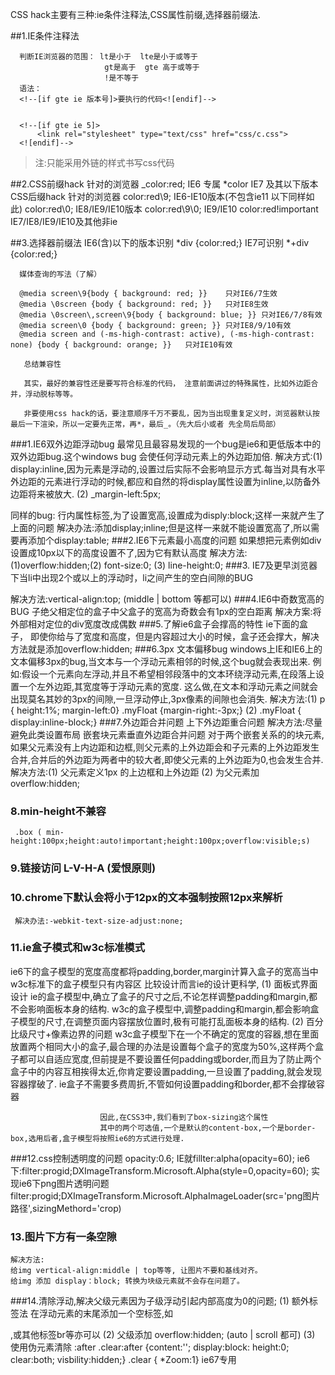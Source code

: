 CSS hack主要有三种:ie条件注释法,CSS属性前缀,选择器前缀法.

##1.IE条件注释法

      判断IE浏览器的范围： lt是小于  lte是小于或等于
                         gt是高于  gte 高于或等于
                         !是不等于
      语法：
      <!--[if gte ie 版本号]>要执行的代码<![endif]-->


      <!--[if gte ie 5]>
          <link rel="stylesheet" type="text/css" href="css/c.css">
      <![endif]-->
      
   > 注:只能采用外链的样式书写css代码

##2.CSS前缀hack	针对的浏览器
      _color:red;	IE6 专属
      *color	IE7 及其以下版本
      CSS后缀hack	针对的浏览器
      color:red\9;	IE6-IE10版本(不包含ie11 以下同样如此)
      color:red\0;	IE8/IE9/IE10版本
      color:red\9\0;	IE9/IE10
      color:red!important	IE7/IE8/IE9/IE10及其他非ie

##3.选择器前缀法
      IE6(含)以下的版本识别  *div {color:red;}
      IE7可识别             *+div {color:red;}

      媒体查询的写法（了解）

      @media screen\9{body { background: red; }}	只对IE6/7生效
      @media \0screen {body { background: red; }}	只对IE8生效
      @media \0screen\,screen\9{body { background: blue; }}	只对IE6/7/8有效
      @media screen\0 {body { background: green; }}	只对IE8/9/10有效
      @media screen and (-ms-high-contrast: active), (-ms-high-contrast: none) {body { background: orange; }}	只对IE10有效

       总结兼容性

       其实，最好的兼容性还是要写符合标准的代码， 注意前面讲过的特殊属性，比如外边距合并，浮动脱标等等。

       非要使用css hack的话，要注意顺序千万不要乱，因为当出现重复定义时，浏览器默认按最后一下渲染，所以一定要先正常，再*，最后_。（先大后小或者 先全局后局部）

###1.IE6双外边距浮动bug
  最常见且最容易发现的一个bug是ie6和更低版本中的双外边距bug.这个windows bug 会使任何浮动元素上的外边距加倍.
  解决方式:(1) display:inline,因为元素是浮动的,设置过后实际不会影响显示方式.每当对具有水平外边距的元素进行浮动的时候,都应和自然的将display属性设置为inline,以防备外边距将来被放大. (2) _margin-left:5px;

  同样的bug: 行内属性标签,为了设置宽高,设置成为disply:block;这样一来就产生了上面的问题
  解决办法:添加display;inline;但是这样一来就不能设置宽高了,所以需要再添加个display:table;
###2.IE6下元素最小高度的问题
   如果想把元素例如div设置成10px以下的高度设置不了,因为它有默认高度
   解决方法:  (1)overflow:hidden;(2) font-size:0; (3) line-height:0;
###3. IE7及更早浏览器下当li中出现2个或以上的浮动时，li之间产生的空白间隙的BUG

   解决方法:vertical-align:top; (middle | bottom 等都可以)
###4.IE6中奇数宽高的BUG
   子绝父相定位的盒子中父盒子的宽高为奇数会有1px的空白距离
  解决方案:将外部相对定位的div宽度改成偶数
###5.了解ie6盒子会撑高的特性
  ie下面的盒子， 即使你给与了宽度和高度，但是内容超过大小的时候，盒子还会撑大，解决方法就是添加overflow:hidden;
###6.3px 文本偏移bug
  windows上IE和IE6上的文本偏移3px的bug,当文本与一个浮动元素相邻的时候,这个bug就会表现出来.
  例如:假设一个元素向左浮动,并且不希望相邻段落中的文本环绕浮动元素,在段落上设置一个左外边距,其宽度等于浮动元素的宽度.
       这么做,在文本和浮动元素之间就会出现莫名其妙的3px的间隙,一旦浮动停止,3px像素的间隙也会消失.
  解决方法:(1) p { height:1%; margin-left:0}   .myFloat {margin-right:-3px;}
          (2) .myFloat { display:inline-block;} 
###7.外边距合并问题
     上下外边距重合问题
     解决方法:尽量避免此类设置布局
     嵌套块元素垂直外边距合并问题
     对于两个嵌套关系的的块元素,如果父元素没有上内边距和边框,则父元素的上外边距会和子元素的上外边距发生合并,合并后的外边距为两者中的较大者,即使父元素的上外边距为0,也会发生合并.
     解决方法:(1) 父元素定义1px 的上边框和上外边距
             (2) 为父元素加 overflow:hidden;

### 8.min-height不兼容
     .box ( min-height:100px;height:auto!important;height:100px;overflow:visible;s)
### 9.链接访问  L-V-H-A (爱恨原则)
### 10.chrome下默认会将小于12px的文本强制按照12px来解析
     解决办法:-webkit-text-size-adjust:none;

### 11.ie盒子模式和w3c标准模式

   ie6下的盒子模型的宽度高度都将padding,border,margin计算入盒子的宽高当中
   w3c标准下的盒子模型只有内容区
   比较设计而言ie的设计更科学,
      (1) 面板式界面设计 ie的盒子模型中,确立了盒子的尺寸之后,不论怎样调整padding和margin,都不会影响面板本身的结构.
                        w3c的盒子模型中,调整padding和margin,都会影响盒子模型的尺寸,在调整页面内容摆放位置时,极有可能打乱面板本身的结构.
      (2) 百分比级尺寸+像素边界的问题
                        w3c盒子模型下在一个不确定的宽度的容器,想在里面放置两个相同大小的盒子,最合理的办法是设置每个盒子的宽度为50%,这样两个盒子都可以自适应宽度,但前提是不要设置任何padding或border,而且为了防止两个盒子中的内容互相挨得太近,你肯定要设置padding,一旦设置了padding,就会发现容器撑破了.
                        ie盒子不需要多费周折,不管如何设置padding和border,都不会撑破容器

                        因此,在CSS3中,我们看到了box-sizing这个属性
                        其中的两个可选值,一个是默认的content-box,一个是border-box,选用后者,盒子模型将按照ie6的方式进行处理.


###12.css控制透明度的问题
      opacity:0.6;   IE就fillter:alpha(opacity=60);
      ie6下:filter:progid;DXImageTransform.Microsoft.Alpha(style=0,opacity=60);
      实现ie6下png图片透明问题
      filter:progid;DXImageTransform.Microsoft.AlphaImageLoader(src='png图片路径',sizingMethord='crop)
### 13.图片下方有一条空隙
    解决方法:
    给img vertical-align:middle | top等等, 让图片不要和基线对齐。
    给img 添加 display：block; 转换为块级元素就不会存在问题了。
###14.清除浮动,解决父级元素因为子级浮动引起内部高度为0的问题;
     (1) 额外标签法 在浮动元素的末尾添加一个空标签,如<div style="clear:both;"></div>,或其他标签br等亦可以
     (2) 父级添加 overflow:hidden; (auto | scroll 都可)
     (3) 使用伪元素清除 :after
          .clear:after {content:''; display:block: height:0; clear:both; visbility:hidden;}
          .clear { *Zoom:1}    ie67专用